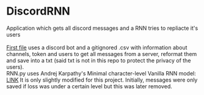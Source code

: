 # DiscordRNN
Application which gets all discord messages and a RNN tries to repliacte it's users\
\
[First file](GetAllDiscordMessages.py) uses a discord bot and a gitignored .csv with information about channels, token and users to get all messages from a server, reformat them and save into a txt (said txt is not in this repo to protect the privacy of the users). 
\
RNN.py uses Andrej Karpathy's Minimal character-level Vanilla RNN model: [LINK](https://gist.github.com/karpathy/d4dee566867f8291f086) It is only slightly modified for this project. Initially, messages were only saved if loss was under a certain level but this was later removed. 
